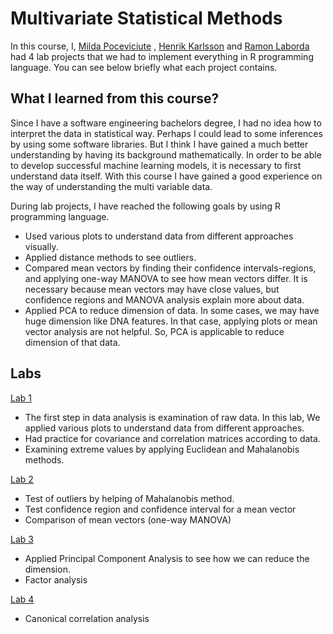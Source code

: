 # Multivariate Statistical Methods

In this course, I, [Milda Poceviciute](https://github.com/poceviciute) , [Henrik Karlsson](https://github.com/henkar91)  and [Ramon Laborda](https://github.com/ramonlaborda) had 4 lab projects that we had to implement everything in R programming language. You can see below briefly what each project contains.

## What I learned from this course?

Since I have a software engineering bachelors degree, I had no idea how to interpret the data in statistical way. Perhaps I could lead to some inferences by using some software libraries. But I think I have gained a much better understanding by having its background mathematically. In order to be able to develop successful machine learning models, it is necessary to first understand data itself. With this course I have gained a good experience on the way of understanding the multi variable data.

During lab projects, I have reached the following goals by using R programming language.

- Used various plots to understand data from different approaches visually.
- Applied distance methods to see outliers.
- Compared mean vectors by finding their confidence intervals-regions, and applying one-way MANOVA to see how mean vectors differ. It is necessary because mean vectors may have close values, but confidence regions and MANOVA analysis explain more about data.
- Applied PCA to reduce dimension of data. In some cases, we may have huge dimension like DNA features. In that case, applying plots or mean vector analysis are not helpful. So, PCA is applicable to reduce dimension of that data. 


## Labs

[Lab 1](Multivariate%20Assignment%201/)

- The first step in data analysis is examination of raw data. In this lab, We applied various plots to understand data from different approaches.
- Had practice for covariance and correlation matrices according to data.
- Examining extreme values by applying Euclidean and Mahalanobis methods.

[Lab 2](Multivariate%20Assignment%202/)

- Test of outliers by helping of Mahalanobis method.
- Test confidence region and confidence interval for a mean vector
- Comparison of mean vectors (one-way MANOVA)


[Lab 3](Multivariate%20Assignment%203/)

- Applied Principal Component Analysis to see how we can reduce the dimension.
- Factor analysis


[Lab 4](Multivariate%20Assignment%204/)

- Canonical correlation analysis
  
